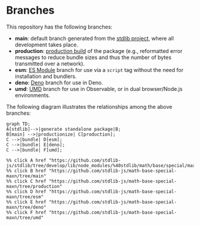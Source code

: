 <!--

@license Apache-2.0

Copyright (c) 2022 The Stdlib Authors.

Licensed under the Apache License, Version 2.0 (the "License");
you may not use this file except in compliance with the License.
You may obtain a copy of the License at

    http://www.apache.org/licenses/LICENSE-2.0

Unless required by applicable law or agreed to in writing, software
distributed under the License is distributed on an "AS IS" BASIS,
WITHOUT WARRANTIES OR CONDITIONS OF ANY KIND, either express or implied.
See the License for the specific language governing permissions and
limitations under the License.

-->

# Branches

This repository has the following branches:

-   **main**: default branch generated from the [stdlib project][stdlib-url], where all development takes place.
-   **production**: [production build][production-url] of the package (e.g., reformatted error messages to reduce bundle sizes and thus the number of bytes transmitted over a network).
-   **esm**: [ES Module][esm-url] branch for use via a `script` tag without the need for installation and bundlers.
-   **deno**: [Deno][deno-url] branch for use in Deno.
-   **umd**: [UMD][umd-url] branch for use in Observable, or in dual browser/Node.js environments.

The following diagram illustrates the relationships among the above branches:

```mermaid
graph TD;
A[stdlib]-->|generate standalone package|B;
B[main] -->|productionize| C[production];
C -->|bundle| D[esm];
C -->|bundle| E[deno];
C -->|bundle| F[umd];

%% click A href "https://github.com/stdlib-js/stdlib/tree/develop/lib/node_modules/%40stdlib/math/base/special/maxn"
%% click B href "https://github.com/stdlib-js/math-base-special-maxn/tree/main"
%% click C href "https://github.com/stdlib-js/math-base-special-maxn/tree/production"
%% click D href "https://github.com/stdlib-js/math-base-special-maxn/tree/esm"
%% click E href "https://github.com/stdlib-js/math-base-special-maxn/tree/deno"
%% click F href "https://github.com/stdlib-js/math-base-special-maxn/tree/umd"
```

[stdlib-url]: https://github.com/stdlib-js/stdlib/tree/develop/lib/node_modules/%40stdlib/math/base/special/maxn
[production-url]: https://github.com/stdlib-js/math-base-special-maxn/tree/production
[deno-url]: https://github.com/stdlib-js/math-base-special-maxn/tree/deno
[umd-url]: https://github.com/stdlib-js/math-base-special-maxn/tree/umd
[esm-url]: https://github.com/stdlib-js/math-base-special-maxn/tree/esm